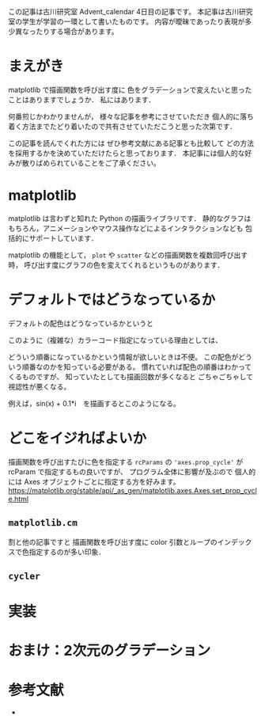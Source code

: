 この記事は古川研究室 Advent_calendar 4日目の記事です。
本記事は古川研究室の学生が学習の一環として書いたものです。
内容が曖昧であったり表現が多少異なったりする場合があります。

# まえがき
matplotlib で描画関数を呼び出す度に
色をグラデーションで変えたいと思ったことはありますでしょうか．
私にはあります．

何番煎じかわかりませんが，
様々な記事を参考にさせていただき
個人的に落ち着く方法までたどり着いたので共有させていただこうと思った次第です．

この記事を読んでくれた方には
ぜひ参考文献にある記事とも比較して
どの方法を採用するかを決めていただけたらと思っております．
本記事には個人的な好みが散りばめられていることをご了承ください。

# matplotlib

matplotlib は言わずと知れた Python の描画ライブラリです．
静的なグラフはもちろん，アニメーションやマウス操作などによるインタラクションなども
包括的にサポートしています．

matplotlib の機能として，
`plot` や `scatter` などの描画関数を複数回呼び出す時，
呼び出す度にグラフの色を変えてくれるというものがあります．


# デフォルトではどうなっているか

デフォルトの配色はどうなっているかというと

このように（複雑な）カラーコード指定になっている理由としては、

どういう順番になっているかという情報が欲しいときは不便。
この配色がどういう順番なのかを知っている必要がある。
慣れていれば配色の順番はわかってくるものですが、
知っていたとしても描画回数が多くなると
ごちゃごちゃして視認性が悪くなる。


例えば，sin(x) + 0.1*i　を描画するとこのようになる。




# どこをイジればよいか

描画関数を呼び出すたびに色を指定する
`rcParams` の `'axes.prop_cycle'` が
rcParam で指定するもの良いですが、
プログラム全体に影響が及ぶので
個人的には Axes オブジェクトごとに指定する方を好みます。
https://matplotlib.org/stable/api/_as_gen/matplotlib.axes.Axes.set_prop_cycle.html

## `matplotlib.cm`

割と他の記事ですと
描画関数を呼び出す度に color 引数とループのインデックスで色指定するのが多い印象．

## `cycler`

# 実装

# おまけ：2次元のグラデーション

# 参考文献

-

